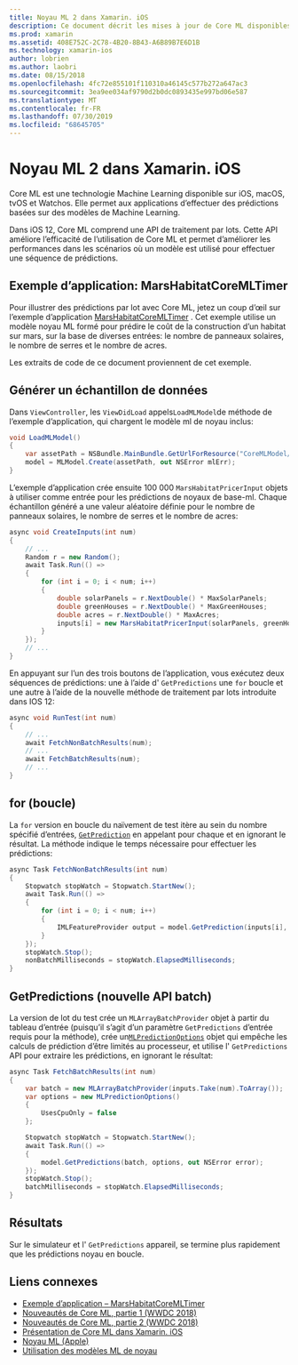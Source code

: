 ```yaml
---
title: Noyau ML 2 dans Xamarin. iOS
description: Ce document décrit les mises à jour de Core ML disponibles dans le cadre d’iOS 12. En particulier, il examine les améliorations des performances associées à la nouvelle API de prédiction par lot.
ms.prod: xamarin
ms.assetid: 408E752C-2C78-4B20-8B43-A6B89B7E6D1B
ms.technology: xamarin-ios
author: lobrien
ms.author: laobri
ms.date: 08/15/2018
ms.openlocfilehash: 4fc72e855101f110310a46145c577b272a647ac3
ms.sourcegitcommit: 3ea9ee034af9790d2b0dc0893435e997bd06e587
ms.translationtype: MT
ms.contentlocale: fr-FR
ms.lasthandoff: 07/30/2019
ms.locfileid: "68645705"
---
```

# <a name="core-ml-2-in-xamarinios"></a>Noyau ML 2 dans Xamarin. iOS

Core ML est une technologie Machine Learning disponible sur iOS, macOS, tvOS et Watchos. Elle permet aux applications d’effectuer des prédictions basées sur des modèles de Machine Learning.

Dans iOS 12, Core ML comprend une API de traitement par lots. Cette API améliore l’efficacité de l’utilisation de Core ML et permet d’améliorer les performances dans les scénarios où un modèle est utilisé pour effectuer une séquence de prédictions.

## <a name="sample-app-marshabitatcoremltimer"></a>Exemple d’application: MarsHabitatCoreMLTimer

Pour illustrer des prédictions par lot avec Core ML, jetez un coup d’œil sur l’exemple d’application [MarsHabitatCoreMLTimer](https://docs.microsoft.com/samples/xamarin/ios-samples/ios12-marshabitatcoremltimer) . Cet exemple utilise un modèle noyau ML formé pour prédire le coût de la construction d’un habitat sur mars, sur la base de diverses entrées: le nombre de panneaux solaires, le nombre de serres et le nombre de acres.

Les extraits de code de ce document proviennent de cet exemple.

## <a name="generate-sample-data"></a>Générer un échantillon de données

Dans `ViewController`, les `ViewDidLoad` appels`LoadMLModel`de méthode de l’exemple d’application, qui chargent le modèle ml de noyau inclus:

```csharp
void LoadMLModel()
{
    var assetPath = NSBundle.MainBundle.GetUrlForResource("CoreMLModel/MarsHabitatPricer", "mlmodelc");
    model = MLModel.Create(assetPath, out NSError mlErr);
}
```

L’exemple d’application crée ensuite 100 000 `MarsHabitatPricerInput` objets à utiliser comme entrée pour les prédictions de noyaux de base-ml. Chaque échantillon généré a une valeur aléatoire définie pour le nombre de panneaux solaires, le nombre de serres et le nombre de acres:

```csharp
async void CreateInputs(int num)
{
    // ...
    Random r = new Random();
    await Task.Run(() =>
    {
        for (int i = 0; i < num; i++)
        {
            double solarPanels = r.NextDouble() * MaxSolarPanels;
            double greenHouses = r.NextDouble() * MaxGreenHouses;
            double acres = r.NextDouble() * MaxAcres;
            inputs[i] = new MarsHabitatPricerInput(solarPanels, greenHouses, acres);
        }
    });
    // ...
}
```

En appuyant sur l’un des trois boutons de l’application, vous exécutez deux séquences de prédictions: une à l’aide d' `GetPredictions` une `for` boucle et une autre à l’aide de la nouvelle méthode de traitement par lots introduite dans IOS 12:

```csharp
async void RunTest(int num)
{
    // ...
    await FetchNonBatchResults(num);
    // ...
    await FetchBatchResults(num);
    // ...
}
```

## <a name="for-loop"></a>for (boucle)

La `for` version en boucle du naïvement de test itère au sein du nombre spécifié d’entrées, [`GetPrediction`](xref:CoreML.MLModel.GetPrediction*) en appelant pour chaque et en ignorant le résultat. La méthode indique le temps nécessaire pour effectuer les prédictions:

```csharp
async Task FetchNonBatchResults(int num)
{
    Stopwatch stopWatch = Stopwatch.StartNew();
    await Task.Run(() =>
    {
        for (int i = 0; i < num; i++)
        {
            IMLFeatureProvider output = model.GetPrediction(inputs[i], out NSError error);
        }
    });
    stopWatch.Stop();
    nonBatchMilliseconds = stopWatch.ElapsedMilliseconds;
}
```

## <a name="getpredictions-new-batch-api"></a>GetPredictions (nouvelle API batch)

La version de lot du test crée un `MLArrayBatchProvider` objet à partir du tableau d’entrée (puisqu’il s’agit d’un paramètre `GetPredictions` d’entrée requis pour la méthode), crée un[`MLPredictionOptions`](xref:CoreML.MLPredictionOptions)
objet qui empêche les calculs de prédiction d’être limités au processeur, et utilise l' `GetPredictions` API pour extraire les prédictions, en ignorant le résultat:

```csharp
async Task FetchBatchResults(int num)
{
    var batch = new MLArrayBatchProvider(inputs.Take(num).ToArray());
    var options = new MLPredictionOptions()
    {
        UsesCpuOnly = false
    };

    Stopwatch stopWatch = Stopwatch.StartNew();
    await Task.Run(() =>
    {
        model.GetPredictions(batch, options, out NSError error);
    });
    stopWatch.Stop();
    batchMilliseconds = stopWatch.ElapsedMilliseconds;
}
```

## <a name="results"></a>Résultats

Sur le simulateur et l' `GetPredictions` appareil, se termine plus rapidement que les prédictions noyau en boucle.

## <a name="related-links"></a>Liens connexes

- [Exemple d’application – MarsHabitatCoreMLTimer](https://docs.microsoft.com/samples/xamarin/ios-samples/ios12-marshabitatcoremltimer)
- [Nouveautés de Core ML, partie 1 (WWDC 2018)](https://developer.apple.com/videos/play/wwdc2018/708/)
- [Nouveautés de Core ML, partie 2 (WWDC 2018)](https://developer.apple.com/videos/play/wwdc2018/709/)
- [Présentation de Core ML dans Xamarin. iOS](https://docs.microsoft.com/xamarin/ios/platform/introduction-to-ios11/coreml)
- [Noyau ML (Apple)](https://developer.apple.com/documentation/coreml?language=objc)
- [Utilisation des modèles ML de noyau](https://developer.apple.com/machine-learning/build-run-models/)
